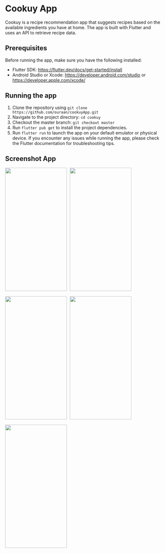 # Cookuy App
Cookuy is a recipe recommendation app that suggests recipes based on the available ingredients you have at home. The app is built with Flutter and uses an API to retrieve recipe data.

## Prerequisites
Before running the app, make sure you have the following installed:

- Flutter SDK: https://flutter.dev/docs/get-started/install
- Android Studio or Xcode: https://developer.android.com/studio or https://developer.apple.com/xcode/

## Running the app
1. Clone the repository using `git clone https://github.com/ouraan/cookuyApp.git`
2. Navigate to the project directory: `cd cookuy`
3. Checkout the master branch: `git checkout master`
4. Run `flutter pub get` to install the project dependencies.
5. Run `flutter run` to launch the app on your default emulator or physical device.
If you encounter any issues while running the app, please check the Flutter documentation for troubleshooting tips.

## Screenshot App
<div style="display:flex;">
  <img src="https://user-images.githubusercontent.com/74944361/228460779-bfd70f44-19b9-44ca-b0ec-99fef105c40c.jpg" width="200" height="400" style="margin-right: 10px;"/>
  <img src="https://user-images.githubusercontent.com/74944361/228460808-77ad28b3-d333-4d59-9517-747479ab9da3.jpg" width="200" height="400" />
</div>
<br>
<div style="display:flex;">
  <img src="https://user-images.githubusercontent.com/74944361/228460815-474f8da2-185c-4829-9430-68465c14e719.jpg" width="200" height="400" style="margin-right: 10px;"/>
  <img src="https://user-images.githubusercontent.com/74944361/228460824-801511a5-7597-499b-93fb-bed402c86bf8.jpg" width="200" height="400" />
</div>
<br>
<img src="https://user-images.githubusercontent.com/74944361/228460840-fd33f4b2-c03e-4436-b003-2895364cd34f.jpg" width="200" height="400" />

<!--  ![IMG-20230327-WA0089](https://user-images.githubusercontent.com/74944361/228460779-bfd70f44-19b9-44ca-b0ec-99fef105c40c.jpg)
![IMG-20230327-WA0090](https://user-images.githubusercontent.com/74944361/228460808-77ad28b3-d333-4d59-9517-747479ab9da3.jpg)
![IMG-20230327-WA0091](https://user-images.githubusercontent.com/74944361/228460815-474f8da2-185c-4829-9430-68465c14e719.jpg)
![IMG-20230327-WA0096](https://user-images.githubusercontent.com/74944361/228460824-801511a5-7597-499b-93fb-bed402c86bf8.jpg)
![IMG-20230327-WA0097](https://user-images.githubusercontent.com/74944361/228460840-fd33f4b2-c03e-4436-b003-2895364cd34f.jpg) -->

